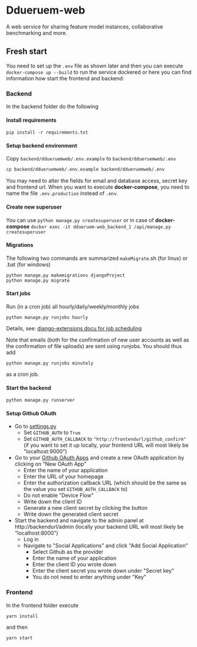 # Ddueruem-web
A web service for sharing feature model instances, collaborative benchmarking and more.

## Fresh start
You need to set up the `.env` file as shown later and then you can execute `docker-compose up --build` to run the service dockered or here you can find information how start the frontend and backend:

### Backend
In the backend folder do the following
#### Install requirements
`pip install -r requirements.txt`

#### Setup backend environment
Copy `backend/ddueruemweb/.env.example` to `backend/ddueruemweb/.env`
```bash
cp backend/ddueruemweb/.env.example backend/ddueruemweb/.env
```
You may need to alter the fields for email and database access, secret key and frontend url.
When you want to execute **docker-compose**, you need to name the file `.env.production` instead of `.env`. 

#### Create new superuser
You can use `python manage.py createsuperuser` or in case of **docker-compose** `docker exec -it ddueruem-web_backend_1 /api/manage.py createsuperuser`

#### Migrations
The following two commands are summarized `makeMigrate`.sh (for linux) or .bat (for windows)
```
python manage.py makemigrations djangoProject
python manage.py migrate
```

#### Start jobs
 Run (in a cron job) all hourly/daily/weekly/monthly jobs
```
python manage.py runjobs hourly
```
Details, see: [django-extensions docu for job scheduling](https://django-extensions.readthedocs.io/en/latest/jobs_scheduling.html#create-a-job)

Note that emails (both for the confirmation of new user accounts as well as the confirmation of file uploads) are sent using runjobs. You should thus add
```
python manage.py runjobs minutely
```
as a cron job.

#### Start the backend
```
python manage.py runserver
```

#### Setup Github OAuth
- Go to [settings.py](./backend/ddueruemweb/settings.py)
    - Set `GITHUB_AUTH` to `True`
    - Set `GITHUB_AUTH_CALLBACK` to `"http://frontendurl/github_confirm"` (if you want to set it up locally, your frontend URL will most likely be "localhost:9000")
- Go to your [Github OAuth Apps](https://github.com/settings/developers) and create a new OAuth application by clicking on "New OAuth App"
    - Enter the name of your application
    - Enter the URL of your homepage
    - Enter the authorization callback URL (which should be the same as the value you set `GITHUB_AUTH_CALLBACK` to)
    - Do not enable "Device Flow"
    - Write down the client ID
    - Generate a new client secret by clicking the button
    - Write down the generated client secret
- Start the backend and navigate to the admin panel at http://backendurl/admin (locally your backend URL will most likely be "localhost:8000")
    - Log in
    - Navigate to "Social Applications" and click "Add Social Application"
        - Select Github as the provider
        - Enter the name of your application
        - Enter the client ID you wrote down
        - Enter the client secret you wrote down under "Secret key"
        - You do not need to enter anything under "Key"

### Frontend
In the frontend folder execute
```
yarn install
```
and then
```
yarn start
```
